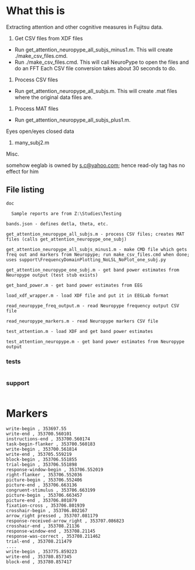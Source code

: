 # What this is

Extracting attention and other cognitive measures in Fujitsu data.  

1. Get CSV files from XDF files  
  * Run get_attention_neuropype_all_subjs_minus1.m.  This will create ./make_csv_files.cmd.
  * Run ./make_csv_files.cmd.  This will call NeuroPype to open the files and do an FFT
    Each CSV file conversion takes about 30 seconds to do.
1. Process CSV files  
  * Run get_attention_neuropype_all_subjs.m.  This will create .mat files where the original data files are.  
1. Process MAT files
  * Run get_attention_neuropype_all_subjs_plus1.m.

Eyes open/eyes closed data

1. many_subj2.m

Misc.

somehow eeglab is owned by s.c@yahoo.com; hence read-oly tag has no effect for him

## File listing
````
doc

  Sample reports are from Z:\Studies\Testing

bands.json - defines detla, theta, etc.

get_attention_neuropype_all_subjs.m - process CSV files; creates MAT files (calls get_attention_neuropype_one_subj)

get_attention_neuropype_all_subjs_minus1.m - make CMD file which gets freq out and markers from Neuropype; run make_csv_files.cmd when done; uses support\FrequencyDomainPlotting_NoLSL_NoPlot_one_subj.py

get_attention_neuropype_one_subj.m - get band power estimates from Neuropype output (test stub exists)

get_band_power.m - get band power estimates from EEG

load_xdf_wrapper.m - load XDF file and put it in EEGLab format  

read_neuropype_freq_output.m - read Neuropype frequency output CSV file 

read_neuropype_markers.m - read Neuropype markers CSV file  

test_attention.m - load XDF and get band power estimates  

test_attention_neuropype.m - get band power estimates from Neuropype output
````

### tests
````
````

### support
````

````
# Markers

````
write-begin , 353697.55
write-end , 353700.560101
instructions-end , 353700.560174
task-begin-flanker , 353700.560183
write-begin , 353700.561814
write-end , 353705.559219
block-begin , 353706.551855
trial-begin , 353706.551898
response-window-begin , 353706.552019
right-flanker , 353706.552036
picture-begin , 353706.552406
picture-end , 353706.663136
congruent-stimulus , 353706.663199
picture-begin , 353706.663457
picture-end , 353706.801879
fixation-cross , 353706.801939
crosshair-begin , 353706.802167
arrow_right pressed , 353707.081179
response-received-arrow_right , 353707.086823
crosshair-end , 353708.21136
response-window-end , 353708.21145
response-was-correct , 353708.211462
trial-end , 353708.211479
....
write-begin , 353775.859223
write-end , 353780.857345
block-end , 353780.857417
````
